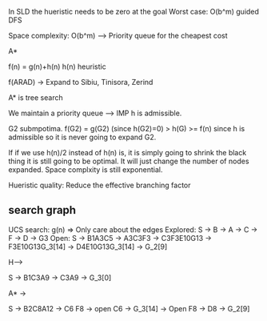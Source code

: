 In SLD the hueristic needs to be zero at the goal
Worst case: O(b^m) guided DFS

Space complexity: O(b^m) --> Priority queue for the cheapest cost

A*

f(n) = g(n)+h(n) 
h(n) heuristic 


f(ARAD) -> Expand to Sibiu, Tinisora, Zerind 

A* is tree search 

We maintain a priority queue  --> IMP
h is admissible.


G2 submpotima. f(G2) = g(G2) (since h(G2)=0) > h(G) >= f(n) since h is admissible
so it is never going to expand G2.



If if we use h(n)/2 instead of h(n) is, it is simply going to shrink the black thing
it is still going to be optimal. It will just change the number of nodes expanded.
Space complxity is still exponential.

Hueristic quality: Reduce the effective branching factor


## search graph

UCS search: g(n) => Only care about the edges
Explored:  S -> B -> A -> C -> F -> D -> G3
Open: S -> B1A3C5  -> A3C3F3 -> C3F3E10G13 -> F3E10G13G_3[14] -> D4E10G13G_3[14] -> G_2[9]

H-->

S -> B1C3A9 -> C3A9 -> G_3[0]

A* ->

S -> B2C8A12 -> C6 F8 -> open C6 -> G_3[14] -> Open F8 -> D8 -> G_2[9]  

